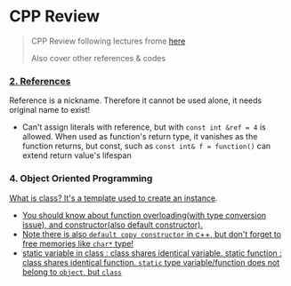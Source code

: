 # CPP Review
> CPP Review following lectures frome [here](https://modoocode.com/135)
>
> Also cover other references & codes

### [2. References](https://github.com/hashnut/CPP_Review/blob/main/codes/2.cpp)

Reference is a nickname. Therefore it cannot be used alone, it needs original name to exist!

+ Can't assign literals with reference, but with `const int &ref = 4` is allowed. When used as function's return type, it vanishes as the function returns, but const, such as `const int& f = function()` can extend return value's lifespan

### 4. Object Oriented Programming

[What is class? It's a template used to create an instance](https://github.com/hashnut/CPP_Review/blob/main/codes/4-1.cpp). 
+ [You should know about function overloading(with type conversion issue), and constructor(also default constructor).](https://github.com/hashnut/CPP_Review/blob/main/codes/4-2.cpp)
+ [Note there is also `default copy constructor` in c++, but don't forget to free memories like `char*` type!](https://github.com/hashnut/CPP_Review/blob/main/codes/4-3.cpp)
+ [static variable in class : class shares identical variable. static function : class shares identical function. `static` type variable/function does not belong to `object`, but `class`]()

